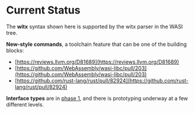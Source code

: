 # Current Status

The **witx** syntax shown here is supported by the witx parser in the WASI tree.

**New-style commands**, a toolchain feature that can be one of the building blocks:
 - [https://reviews.llvm.org/D81689](https://reviews.llvm.org/D81689)
 - [https://github.com/WebAssembly/wasi-libc/pull/203](https://github.com/WebAssembly/wasi-libc/pull/203)
 - [https://github.com/rust-lang/rust/pull/82924](https://github.com/rust-lang/rust/pull/82924)

**Interface types** are in
[phase 1](https://github.com/WebAssembly/proposals/#phase-1---feature-proposal-cg),
and there is prototyping underway at a few different levels.
